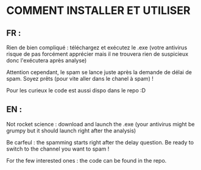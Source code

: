 # COMMENT INSTALLER ET UTILISER


## FR :

Rien de bien compliqué : téléchargez et exécutez le .exe (votre antivirus risque de pas forcément apprécier mais il ne trouvera rien de suspicieux donc l'exécutera après analyse)

Attention cependant, le spam se lance juste après la demande de délai de spam. Soyez prêts (pour vite aller dans le chanel à spam) !

Pour les curieux le code est aussi dispo dans le repo :D


## EN :

Not rocket science : download and launch the .exe (your antivirus might be grumpy but it should launch right after the analysis)

Be carfeul : the spamming starts right after the delay question. Be ready to switch to the channel you want to spam !

For the few interested ones : the code can be found in the repo.

